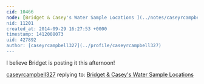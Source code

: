 ```yaml
---
cid: 10466
node: [Bridget & Casey's Water Sample Locations ](../notes/caseyrcampbell327/09-29-2014/bridget-casey-s-water-sample-locations)
nid: 11201
created_at: 2014-09-29 16:27:53 +0000
timestamp: 1412008073
uid: 427892
author: [caseyrcampbell327](../profile/caseyrcampbell327)
---
```


I believe Bridget is posting it this afternoon!

[caseyrcampbell327](../profile/caseyrcampbell327) replying to: [Bridget & Casey's Water Sample Locations ](../notes/caseyrcampbell327/09-29-2014/bridget-casey-s-water-sample-locations)

